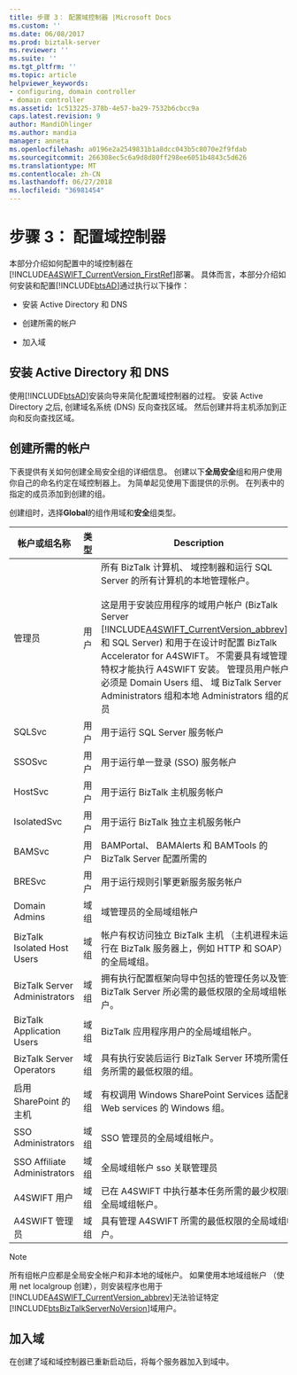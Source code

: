 ```yaml
---
title: 步骤 3： 配置域控制器 |Microsoft Docs
ms.custom: ''
ms.date: 06/08/2017
ms.prod: biztalk-server
ms.reviewer: ''
ms.suite: ''
ms.tgt_pltfrm: ''
ms.topic: article
helpviewer_keywords:
- configuring, domain controller
- domain controller
ms.assetid: 1c513225-378b-4e57-ba29-7532b6cbcc9a
caps.latest.revision: 9
author: MandiOhlinger
ms.author: mandia
manager: anneta
ms.openlocfilehash: a0196e2a2549831b1a8dcc043b5c8070e2f9fdab
ms.sourcegitcommit: 266308ec5c6a9d8d80ff298ee6051b4843c5d626
ms.translationtype: MT
ms.contentlocale: zh-CN
ms.lasthandoff: 06/27/2018
ms.locfileid: "36981454"
---
```

# <a name="step-3-configuring-the-domain-controller"></a>步骤 3： 配置域控制器
本部分介绍如何配置中的域控制器在[!INCLUDE[A4SWIFT_CurrentVersion_FirstRef](../../includes/a4swift-currentversion-firstref-md.md)]部署。 具体而言，本部分介绍如何安装和配置[!INCLUDE[btsAD](../../includes/btsad-md.md)]通过执行以下操作：  

-   安装 Active Directory 和 DNS  

-   创建所需的帐户  

-   加入域  

## <a name="installing-active-directory-and-dns"></a>安装 Active Directory 和 DNS  
 使用[!INCLUDE[btsAD](../../includes/btsad-md.md)]安装向导来简化配置域控制器的过程。 安装 Active Directory 之后, 创建域名系统 (DNS) 反向查找区域。 然后创建并将主机添加到正向和反向查找区域。  

## <a name="creating-the-required-accounts"></a>创建所需的帐户  
 下表提供有关如何创建全局安全组的详细信息。 创建以下**全局安全**组和用户使用你自己的命名约定在域控制器上。 为简单起见使用下面提供的示例。 在列表中的指定的成员添加到创建的组。  

 创建组时，选择**Global**的组作用域和**安全**组类型。  


|     帐户或组名称     |     类型     |                                                                                                                                                                                                                                                                                                                          Description                                                                                                                                                                                                                                                                                                                          |                成员                |
|-------------------------------|--------------|---------------------------------------------------------------------------------------------------------------------------------------------------------------------------------------------------------------------------------------------------------------------------------------------------------------------------------------------------------------------------------------------------------------------------------------------------------------------------------------------------------------------------------------------------------------------------------------------------------------------------------------------------------------|---------------------------------------|
|             管理员             |     用户     | 所有 BizTalk 计算机、 域控制器和运行 SQL Server 的所有计算机的本地管理帐户。<br /><br /> 这是用于安装应用程序的域用户帐户 (BizTalk Server [!INCLUDE[A4SWIFT_CurrentVersion_abbrev](../../includes/a4swift-currentversion-abbrev-md.md)]，和 SQL Server) 和用于在设计时配置 BizTalk Accelerator for A4SWIFT。 不需要具有域管理员特权才能执行 A4SWIFT 安装。 管理员用户帐户必须是 Domain Users 组、 域 BizTalk Server Administrators 组和本地 Administrators 组的成员 |                                       |
|            SQLSvc             |     用户     |                                                                                                                                                                                                                                                                                                          用于运行 SQL Server 服务帐户                                                                                                                                                                                                                                                                                                           |                                       |
|            SSOSvc             |     用户     |                                                                                                                                                                                                                                                                                                     用于运行单一登录 (SSO) 服务帐户                                                                                                                                                                                                                                                                                                      |                                       |
|            HostSvc            |     用户     |                                                                                                                                                                                                                                                                                                         用于运行 BizTalk 主机服务帐户                                                                                                                                                                                                                                                                                                          |                                       |
|          IsolatedSvc          |     用户     |                                                                                                                                                                                                                                                                                                       用于运行 BizTalk 独立主机服务帐户                                                                                                                                                                                                                                                                                                        |                                       |
|            BAMSvc             |     用户     |                                                                                                                                                                                                                                                                                        BAMPortal、 BAMAlerts 和 BAMTools 的 BizTalk Server 配置所需的                                                                                                                                                                                                                                                                                        |                                       |
|            BRESvc             |     用户     |                                                                                                                                                                                                                                                                                                  用于运行规则引擎更新服务服务帐户                                                                                                                                                                                                                                                                                                   |                                       |
|         Domain Admins         | 域组 |                                                                                                                                                                                                                                                                                                     域管理员的全局域组帐户                                                                                                                                                                                                                                                                                                     |                                       |
|  BizTalk Isolated Host Users  | 域组 |                                                                                                                                                                                                                                                       帐户有权访问独立 BizTalk 主机 （主机进程未运行在 BizTalk 服务器上，例如 HTTP 和 SOAP） 的全局域组。                                                                                                                                                                                                                                                       |     \<IsolatedSvc\>， \<HostSvc\>      |
| BizTalk Server Administrators | 域组 |                                                                                                                                                                                                                                   拥有执行配置框架向导中包括的管理任务以及管理 BizTalk Server 所必需的最低权限的全局域组帐户。                                                                                                                                                                                                                                    |               \<管理员\>               |
|   BizTalk Application Users   | 域组 |                                                                                                                                                                                                                                                                                                  BizTalk 应用程序用户的全局域组帐户。                                                                                                                                                                                                                                                                                                   |              \<HostSvc\>              |
|   BizTalk Server Operators    | 域组 |                                                                                                                                                                                                                                                         具有执行安装后运行 BizTalk Server 环境所需任务所需的最低权限的组。                                                                                                                                                                                                                                                          |                                       |
|   启用 SharePoint 的主机    | 域组 |                                                                                                                                                                                                                                                                             有权调用 Windows SharePoint Services 适配器 Web services 的 Windows 组。                                                                                                                                                                                                                                                                              |              \<HostSvc\>              |
|      SSO Administrators       | 域组 |                                                                                                                                                                                                                                                                                                      SSO 管理员的全局域组帐户。                                                                                                                                                                                                                                                                                                      |         \<管理员\>， \<SSOSvc\>         |
| SSO Affiliate Administrators  | 域组 |                                                                                                                                                                                                                                                                                                 全局域组帐户 sso 关联管理员                                                                                                                                                                                                                                                                                                  |               \<管理员\>               |
|         A4SWIFT 用户         | 域组 |                                                                                                                                                                                                                                                                            已在 A4SWIFT 中执行基本任务所需的最少权限的全局域组帐户。                                                                                                                                                                                                                                                                            | \<HostSvc\>、 其他网络用户 |
|    A4SWIFT 管理员     | 域组 |                                                                                                                                                                                                                                                                                  具有管理 A4SWIFT 所需的最低权限的全局域组帐户。                                                                                                                                                                                                                                                                                   |               \<管理员\>               |

> [!NOTE]
>  所有组帐户应都是全局安全帐户和非本地的域帐户。 如果使用本地域组帐户 （使用 net localgroup 创建），则安装程序也用于[!INCLUDE[A4SWIFT_CurrentVersion_abbrev](../../includes/a4swift-currentversion-abbrev-md.md)]无法验证特定[!INCLUDE[btsBizTalkServerNoVersion](../../includes/btsbiztalkservernoversion-md.md)]域用户。  

## <a name="joining-the-domain"></a>加入域  
 在创建了域和域控制器已重新启动后，将每个服务器加入到域中。